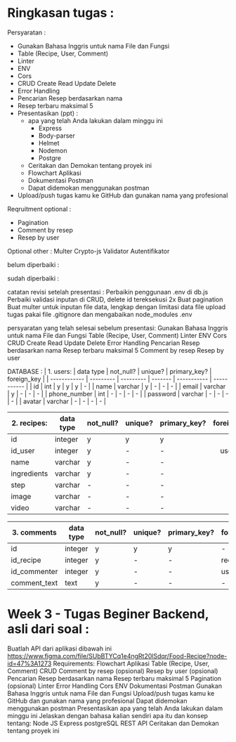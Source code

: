


# Ringkasan tugas :
Persyaratan :  
  - Gunakan Bahasa Inggris untuk nama File dan Fungsi  
  - Table (Recipe, User, Comment)  
  - Linter  
  - ENV  
  - Cors  
  - CRUD Create Read Update Delete  
  - Error Handling  
  - Pencarian Resep berdasarkan nama  
  - Resep terbaru maksimal 5  
  - Presentasikan (ppt) :  
    - apa yang telah Anda lakukan dalam minggu ini  
      - Express  
      - Body-parser  
      - Helmet  
      - Nodemon  
      - Postgre  
    - Ceritakan dan Demokan tentang proyek ini  
    - Flowchart Aplikasi  
    - Dokumentasi Postman  
    - Dapat didemokan menggunakan postman  
  - Upload/push tugas kamu ke GitHub dan gunakan nama yang profesional  

Reqruitment optional :
  - Pagination
  - Comment by resep
  - Resep by user

Optional other :
  Multer
  Crypto-js
  Validator
  Autentifikator


belum diperbaiki :

sudah diperbaiki :

catatan revisi setelah presentasi :
  Perbaikin penggunaan .env di db.js
  Perbaiki validasi inputan di CRUD, delete id tereksekusi 2x
  Buat pagination
  Buat multer untuk inputan file data, lengkap dengan limitasi data file
  upload tugas pakai file .gitignore dan mengabaikan node_modules
.env

persyaratan yang telah selesai sebelum presentasi:
  Gunakan Bahasa Inggris untuk nama File dan Fungsi
  Table (Recipe, User, Comment)
  Linter
  ENV
  Cors
  CRUD Create Read Update Delete
  Error Handling
  Pencarian Resep berdasarkan nama
  Resep terbaru maksimal 5
  Comment by resep
  Resep by user

DATABASE : 
| 1. users:    | data type | not_null? | unique? | primary_key? | foreign_key |
| ------------ | --------- | --------- | ------- | -----------  | ----------- |
| id           | int       | y         |  y      | y            | -           |
| name         | varchar   | y         |  -      | -            | -           |
| email        | varchar   | y         |  -      | -            | -           |
| phone_number | int       | -         |  -      | -            | -           |
| password     | varchar   | -         |  -      | -            | -           |
| avatar       | varchar   | -         |  -      | -            | -           |

| 2. recipes:  | data type | not_null? | unique? | primary_key? | foreign_key |
| ------------ | --------- | --------- | ------- | ------------ | :---------: |
| id           | integer   | y         |  y      | y            | -           |
| id_user      | integer   | y         |  -      | -            | users.id    |
| name         | varchar   | y         |  -      | -            | -           |
| ingredients  | varchar   | y         |  -      | -            | -           |
| step         | varchar   | -         |  -      | -            | -           |
| image        | varchar   | -         |  -      | -            | -           |
| video        | varchar   | -         |  -      | -            | -           |

| 3. comments  | data type | not_null? | unique? | primary_key? | foreign_key |
| ------------ | --------- | --------- | ------- | ------------ | ----------- |
| id           | integer   |  y        |  y      | y            | -           |
| id_recipe    | integer   |  y        |  -      | -            | recipes.id  |
| id_commenter | integer   |  y        |  -      | -            | users.id    |
| comment_text | text      |  y        |  -      | -            | -           |

# Week 3 - Tugas Beginer Backend, asli dari soal :
Buatlah API dari aplikasi dibawah ini 
https://www.figma.com/file/SUbBTYCq1e4ngRt20lSdqr/Food-Recipe?node-id=47%3A1273
Requirements:
  Flowchart Aplikasi
  Table (Recipe, User, Comment)
  CRUD
  Comment by resep (opsional)
  Resep by user (opsional)
  Pencarian Resep berdasarkan nama
  Resep terbaru maksimal 5
  Pagination (opsional)
  Linter
  Error Handling
  Cors
  ENV
  Dokumentasi Postman
  Gunakan Bahasa Inggris untuk nama File dan Fungsi
  Upload/push tugas kamu ke GitHub dan gunakan nama yang profesional
  Dapat didemokan menggunakan postman
  Presentasikan apa yang telah Anda lakukan dalam minggu ini
  Jelaskan dengan bahasa kalian sendiri apa itu dan konsep tentang:
    Node JS
    Express
    postgreSQL
    REST API
  Ceritakan dan Demokan tentang proyek ini